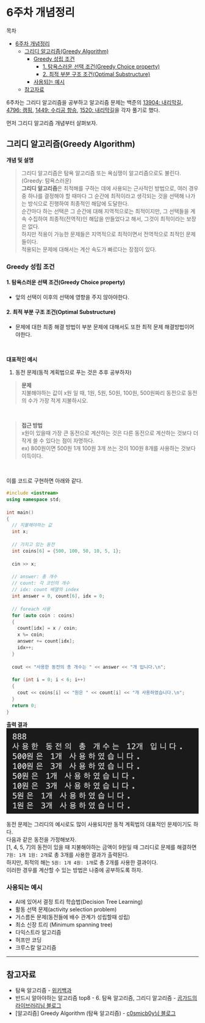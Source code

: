 # 6주차 개념정리

목차

- [6주차 개념정리](#6주차-개념정리)
  - [그리디 알고리즘(Greedy Algorithm)](#그리디-알고리즘greedy-algorithm)
    - [Greedy 성립 조건](#greedy-성립-조건)
      - [1. 탐욕스러운 선택 조건(Greedy Choice property)](#1-탐욕스러운-선택-조건greedy-choice-property)
      - [2. 최적 부분 구조 조건(Optimal Substructure)](#2-최적-부분-구조-조건optimal-substructure)
    - [사용되는 예시](#사용되는-예시)
  - [참고자료](#참고자료)

6주차는 그리디 알고리즘을 공부하고 알고리즘 문제는 백준의 [13904: 내리막길](https://www.acmicpc.net/problem/13904), [4796: 캠핑](https://www.acmicpc.net/problem/4796), [1449: 수리공 항승](https://www.acmicpc.net/problem/1520), [1520: 내리막길](https://www.acmicpc.net/problem/1520)을 각자 풀기로 했다. 

먼저 그리디 알고리즘 개념부터 살펴보자.

## 그리디 알고리즘(Greedy Algorithm)

**개념 및 설명**

> 그리디 알고리즘은 탐욕 알고리즘 또는 욕심쟁이 알고리즘으로도 불린다.<br/>
> (Greedy: 탐욕스러운)<br/>
> **그리디 알고리즘**은 최적해를 구하는 데에 사용되는 근사적인 방법으로, 여러 경우 중 하나를 결정해야 할 때마다 그 순간에 최적이라고 생각되는 것을 선택해 나가는 방식으로 진행하여 최종적인 해답에 도달한다.<br/>
> 순간마다 하는 선택은 그 순간에 대해 지역적으로는 최적이지만, 그 선택들을 계속 수집하여 최종적(전역적)인 해답을 만들었다고 해서, 그것이 최적이라는 보장은 없다.<br/>
> 하지만 적용이 가능한 문제들은 지역적으로 최적이면서 전역적으로 최적인 문제들이다.<br/>
> 적용되는 문제에 대해서는 계산 속도가 빠르다는 장점이 있다.

### Greedy 성립 조건
#### 1. 탐욕스러운 선택 조건(Greedy Choice property)
- 앞의 선택이 이후의 선택에 영향을 주지 않아야한다.
#### 2. 최적 부분 구조 조건(Optimal Substructure)
- 문제에 대한 최종 해결 방법이 부분 문제에 대해서도 또한 최적 문제 해결방법이어야한다.
<br/>


**대표적인 예시**

1. 동전 문제(동적 계획법으로 푸는 것은 추후 공부하자)
> **문제<br/>**
> 지불해야하는 값이 x원 일 때, 1원, 5원, 50원, 100원, 500원짜리 동전으로 동전의 수가 가장 적게 지불하시오.
<br/>

> **접근 방법<br/>**
> x원이 있을때 가장 큰 동전으로 계산하는 것은 다른 동전으로 계산하는 것보다 더 작게 쓸 수 있다는 점이 자명하다.<br/>
> ex) 800원이면 500원 1개 100원 3개 쓰는 것이 100원 8개를 사용하는 것보다 이득이다.<br/>

<br/>

이를 코드로 구현하면 아래와 같다.
``` c++
#include <iostream>
using namespace std;

int main()
{
  // 지불해야하는 값
  int x;

  // 가지고 있는 동전
  int coins[6] = {500, 100, 50, 10, 5, 1};

  cin >> x;

  // answer: 총 개수
  // count: 각 코인의 개수
  // idx: count 배열의 index
  int answer = 0, count[6], idx = 0;

  // foreach 사용
  for (auto coin : coins)
  {
    count[idx] = x / coin;
    x %= coin;
    answer += count[idx];
    idx++;
  }

  cout << "사용한 동전의 총 개수는 " << answer << "개 입니다.\n";

  for (int i = 0; i < 6; i++)
  {
    cout << coins[i] << "원은 " << count[i] << "개 사용하였습니다.\n";
  }
  return 0;
}

```
**출력 결과**
<img src='./greedy_print.png'/>

동전 문제는 그리디의 예시로도 많이 사용되지만 동적 계획법의 대표적인 문제이기도 하다.<br/>
다음과 같은 동전을 가정해보자.<br/>
[1, 4, 5, 7]의 동전이 있을 때 지불해야하는 금액이 9원일 때 그리디로 문제를 해결하면<br/>
`7원: 1개 1원: 2개`로 총 3개를 사용한 결과가 출력된다.<br/>하지만, 최적의 해는 `5원: 1개 4원: 1개`로 총 2개를 사용한 결과이다.
<br/>
이러한 경우를 계산할 수 있는 방법은 나중에 공부하도록 하자.
<br/>

### 사용되는 예시

- AI에 있어서 결정 트리 학습법(Decision Tree Learning)
- 활동 선택 문제(activity selection problem)
- 거스름돈 문제(동전들에 배수 관계가 성립할때 성립)
- 최소 신장 트리 (Minimum spanning tree)
- 다익스트라 알고리즘
- 허프만 코딩
- 크루스칼 알고리즘



---

## 참고자료

- 탐욕 알고리즘 - [위키백과](https://ko.wikipedia.org/wiki/탐욕_알고리즘)
- 반드시 알아야하는 알고리즘 top8 - 6. 탐욕 알고리즘, 그리디 알고리즘 - [곰가드의 라이브러리님 블로그](https://gomguard.tistory.com/119)
- [알고리즘] Greedy Algorithm (탐욕 알고리즘) - [c0smicb0y님 블로그](https://janghw.tistory.com/entry/알고리즘-Greedy-Algorithm-탐욕-알고리즘)